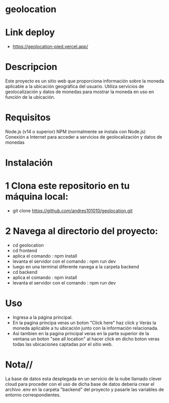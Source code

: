 # geolocation
# Link deploy
- https://geolocation-pied.vercel.app/
# Descripcion
Este proyecto es un sitio web que proporciona información sobre la moneda aplicable a la ubicación geográfica del usuario. Utiliza servicios de geolocalización y datos de monedas para mostrar la moneda en uso en función de la ubicación.
# Requisitos
Node.js (v14 o superior)
NPM (normalmente se instala con Node.js)
Conexión a Internet para acceder a servicios de geolocalización y datos de monedas
# Instalación
# 1 Clona este repositorio en tu máquina local:
- git clone https://github.com/andres101010/geolocation.git
# 2 Navega al directorio del proyecto:
- cd geolocation
- cd frontend
- aplica el comando : npm install
- levanta el servidor con el comando : npm run dev
- luego en una terminal diferente navega a la carpeta backend
- cd backend
- aplica el comando : npm install
- levanta el servidor con el comando : npm run dev
# Uso
- Ingresa a la página principal.
- En la pagina principa veras un boton "Click here" haz click y Verás la moneda aplicable a tu ubicación junto con la información relacionada.
- Asi tambien en la pagina principal veras en la parte superior de la ventana un boton "see all location" al hacer click en dicho boton veras todas las ubicaciones captadas por el sitio web.

# Nota// 
La base de datos esta desplegada en un servicio de la nube llamado clever cloud
para proceder con el uso de dicha base de datos deberia crear el archivo .env en la carpeta "backend" del proyecto y pasarle las variables de entorno correspondientes.

